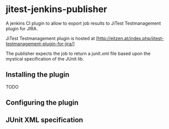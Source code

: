 # jitest-jenkins-publisher

A jenkins CI plugin to allow to export job results to JiTest Testmanagement plugin for JIRA.

JiTest Testmanagement plugin is hosted at [http://eitzen.at/index.php/jitest-testmanagement-plugin-for-jira/]

The publisher expects the job to return a junit.xml file based upon the mystical specification of the JUnit lib.

## Installing the plugin

TODO

## Configuring the plugin

## JUnit XML specification
